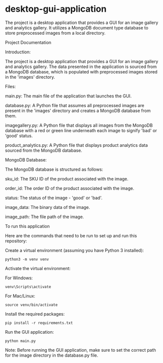 # desktop-gui-application


The project is a desktop application that provides a GUI for an image gallery and analytics gallery. It utilizes a MongoDB document type database to store preprocessed images from a local directory.


Project Documentation


Introduction:


The project is a desktop application that provides a GUI for an image gallery and analytics gallery. The data presented in the application is sourced from a MongoDB database, which is populated with preprocessed images stored in the 'images' directory.

Files:


main.py: The main file of the application that launches the GUI.

database.py: A Python file that assumes all preprocessed images are present in the 'images' directory and creates a MongoDB database from them.

imagegallery.py: A Python file that displays all images from the MongoDB database with a red or green line underneath each image to signify 'bad' or 'good' status.

product_analytics.py: A Python file that displays product analytics data sourced from the MongoDB database.


MongoDB Database:


The MongoDB database is structured as follows:

sku_id: The SKU ID of the product associated with the image.

order_id: The order ID of the product associated with the image.

status: The status of the image - 'good' or 'bad'.

image_data: The binary data of the image.

image_path: The file path of the image.


To run this application 


Here are the commands that need to be run to set up and run this repository:


Create a virtual environment (assuming you have Python 3 installed):

    python3 -m venv venv
    
    
Activate the virtual environment:

For Windows:

    venv\Scripts\activate

For Mac/Linux:

    source venv/bin/activate

Install the required packages:

    pip install -r requirements.txt

Run the GUI application:

    python main.py

Note: Before running the GUI application, make sure to set the correct path for the image directory in the database.py file.

